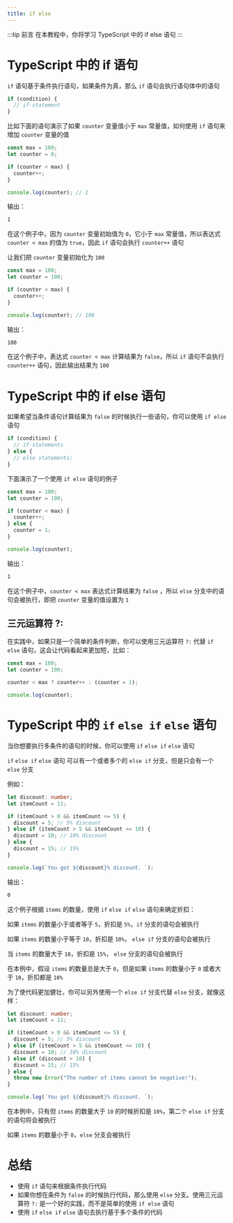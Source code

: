 ```yaml
---
title: if else
---
```


:::tip 前言
在本教程中，你将学习 TypeScript 中的 if else 语句
:::

# TypeScript 中的 if 语句

`if` 语句基于条件执行语句，如果条件为真，那么 `if` 语句会执行语句体中的语句

```ts
if (condition) {
  // if-statement
}
```

比如下面的语句演示了如果 `counter` 变量值小于 `max` 常量值，如何使用 `if` 语句来增加 `counter` 变量的值

```ts
const max = 100;
let counter = 0;

if (counter < max) {
  counter++;
}

console.log(counter); // 1
```

输出：

```sh
1
```

在这个例子中，因为 `counter` 变量初始值为 `0`，它小于 `max` 常量值，所以表达式 `counter < max` 的值为 `true`，因此 `if` 语句会执行 `counter++` 语句

让我们把 `counter` 变量初始化为 `100`

```ts
const max = 100;
let counter = 100;

if (counter < max) {
  counter++;
}

console.log(counter); // 100
```

输出：

```sh
100
```

在这个例子中，表达式 `counter < max` 计算结果为 `false`，所以 `if` 语句不会执行 `counter++` 语句，因此输出结果为 `100`

# TypeScript 中的 if else 语句

如果希望当条件语句计算结果为 `false` 的时候执行一些语句，你可以使用 `if else` 语句

```ts
if (condition) {
  // if-statements
} else {
  // else statements;
}
```

下面演示了一个使用 `if else` 语句的例子

```ts
const max = 100;
let counter = 100;

if (counter < max) {
  counter++;
} else {
  counter = 1;
}

console.log(counter);
```

输出：

```sh
1
```

在这个例子中，`counter < max` 表达式计算结果为 `false` ，所以 `else` 分支中的语句会被执行，即把 `counter` 变量的值设置为 `1`

## 三元运算符 ?:

在实践中，如果只是一个简单的条件判断，你可以使用三元运算符 `?:` 代替 `if else` 语句，这会让代码看起来更加短，比如：

```ts
const max = 100;
let counter = 100;

counter < max ? counter++ : (counter = 1);

console.log(counter);
```

# TypeScript 中的 `if` `else if` `else` 语句

当你想要执行多条件的语句的时候，你可以使用 `if` `else if` `else` 语句

`if` `else if` `else` 语句 可以有一个或者多个的 `else if` 分支，但是只会有一个 `else` 分支

例如：

```ts
let discount: number;
let itemCount = 11;

if (itemCount > 0 && itemCount <= 5) {
  discount = 5; // 5% discount
} else if (itemCount > 5 && itemCount <= 10) {
  discount = 10; // 10% discount
} else {
  discount = 15; // 15%
}

console.log(`You got ${discount}% discount. `);
```

输出：

```sh
0
```

这个例子根据 `items` 的数量，使用 `if` `else if` `else` 语句来确定折扣：

如果 `items` 的数量小于或者等于 `5`，折扣是 `5%`，`if` 分支的语句会被执行

如果 `items` 的数量小于等于 `10`，折扣是 `10%`， `else if` 分支的语句会被执行

当 `items` 的数量大于 `10`，折扣是 `15%`， `else` 分支的语句会被执行

在本例中，假设 `items` 的数量总是大于 `0`，但是如果 `items` 的数量小于 `0` 或者大于 `10`，折扣都是 `10%`

为了使代码更加健壮，你可以另外使用一个 `else if` 分支代替 `else` 分支，就像这样：

```ts
let discount: number;
let itemCount = 11;

if (itemCount > 0 && itemCount <= 5) {
  discount = 5; // 5% discount
} else if (itemCount > 5 && itemCount <= 10) {
  discount = 10; // 10% discount
} else if (discount > 10) {
  discount = 15; // 15%
} else {
  throw new Error("The number of items cannot be negative!");
}

console.log(`You got ${discount}% discount. `);
```

在本例中，只有但 `items` 的数量大于 `10` 的时候折扣是 `10%`，第二个 `else if` 分支的语句将会被执行

如果 `items` 的数量小于 `0`，`else` 分支会被执行

# 总结

- 使用 `if` 语句来根据条件执行代码
- 如果你想在条件为 `false` 的时候执行代码，那么使用 `else` 分支。使用三元运算符 `?:` 是一个好的实践，而不是简单的使用 `if else` 语句
- 使用 `if` `else if` `else` 语句去执行基于多个条件的代码
